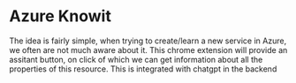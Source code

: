 # Azure Knowit

The idea is fairly simple, when trying to create/learn a new service in Azure, we often are not much aware about it. 
This chrome extension will provide an assitant button, on click of which we can get information about all the properties of this resource.
This is integrated with chatgpt in the backend
